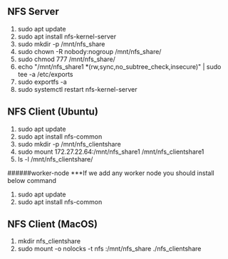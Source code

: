## NFS Server

1. sudo apt update
2. sudo apt install nfs-kernel-server
3. sudo mkdir -p /mnt/nfs_share
4. sudo chown -R nobody:nogroup /mnt/nfs_share/
5. sudo chmod 777 /mnt/nfs_share/
6. echo "/mnt/nfs_share1 \*(rw,sync,no_subtree_check,insecure)" | sudo tee -a /etc/exports
7. sudo exportfs -a
8. sudo systemctl restart nfs-kernel-server

## NFS Client (Ubuntu)

1. sudo apt update
2. sudo apt install nfs-common
3. sudo mkdir -p /mnt/nfs_clientshare
4. sudo mount 172.27.22.64:/mnt/nfs_share1 /mnt/nfs_clientshare1
5. ls -l /mnt/nfs_clientshare/

######worker-node
***If we add any worker node you should install below command

1. sudo apt update
2. sudo apt install nfs-common


## NFS Client (MacOS)

1. mkdir nfs_clientshare
2. sudo mount -o nolocks -t nfs <IP>:/mnt/nfs_share ./nfs_clientshare
